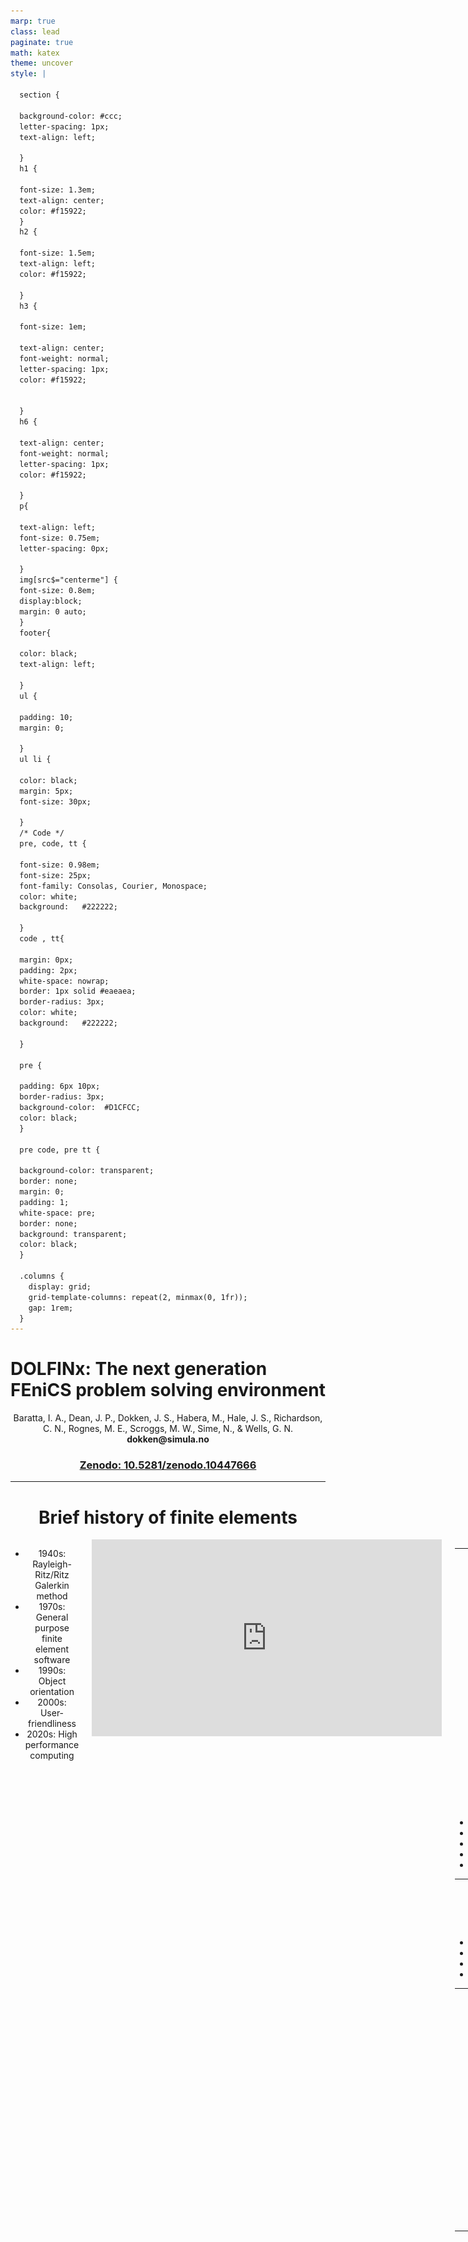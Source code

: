 ```yaml
---
marp: true
class: lead
paginate: true
math: katex
theme: uncover
style: |

  section {

  background-color: #ccc;
  letter-spacing: 1px;
  text-align: left;

  }
  h1 {

  font-size: 1.3em;
  text-align: center;
  color: #f15922;
  }
  h2 {

  font-size: 1.5em;
  text-align: left;
  color: #f15922;

  }
  h3 {

  font-size: 1em;

  text-align: center;
  font-weight: normal;
  letter-spacing: 1px;
  color: #f15922;


  }
  h6 {

  text-align: center;
  font-weight: normal;
  letter-spacing: 1px;
  color: #f15922;

  }
  p{

  text-align: left;
  font-size: 0.75em;
  letter-spacing: 0px;

  }
  img[src$="centerme"] {
  font-size: 0.8em; 
  display:block; 
  margin: 0 auto; 
  }
  footer{

  color: black;
  text-align: left;

  }
  ul {

  padding: 10;
  margin: 0;

  }
  ul li {

  color: black;
  margin: 5px;
  font-size: 30px;

  }
  /* Code */
  pre, code, tt {

  font-size: 0.98em;
  font-size: 25px;
  font-family: Consolas, Courier, Monospace;
  color: white;
  background: 	#222222;

  }
  code , tt{

  margin: 0px;
  padding: 2px;
  white-space: nowrap;
  border: 1px solid #eaeaea;
  border-radius: 3px;
  color: white;
  background: 	#222222;

  }

  pre {

  padding: 6px 10px;
  border-radius: 3px;
  background-color:  #D1CFCC;
  color: black;
  }

  pre code, pre tt {

  background-color: transparent;
  border: none;
  margin: 0;
  padding: 1;
  white-space: pre;
  border: none;
  background: transparent;
  color: black;
  }

  .columns {
    display: grid;
    grid-template-columns: repeat(2, minmax(0, 1fr));
    gap: 1rem;
  }
---
```


# DOLFINx: The next generation FEniCS problem solving environment

<center>
Baratta, I. A., Dean, J. P., Dokken, J. S., Habera, M., Hale, J. S., Richardson, C. N., Rognes, M. E., Scroggs, M. W., Sime, N., & Wells, G. N.
<center/>

<center>
<b> dokken@simula.no </b>
<center/>

### [Zenodo: 10.5281/zenodo.10447666](https://doi.org/10.5281/zenodo.10447666)

---

# Brief history of finite elements

<div class="columns">
<div>

* 1940s: Rayleigh-Ritz/Ritz Galerkin method
* 1970s: General purpose finite element software
* 1990s: Object orientation
* 2000s: User-friendliness
* 2020s: High performance computing
</div>
<div>
<iframe width="560" height="315" src="https://www.youtube.com/embed/lrpj3cZrKn4?si=rQY8RsGJEXfYNfIs" title="YouTube video player" frameborder="0" allow="accelerometer; autoplay; clipboard-write; encrypted-media; gyroscope; picture-in-picture; web-share" allowfullscreen></iframe>
</div>

<div>

---

# Brief history of the FEniCS project

![bg right:30%](./fenics_logo.png)

* 2003: Initiated in Netherlands, Sweden and USA
* 2006-2016: Hans Petter era: CBC
* 2017-Present: Development of DOLFINx
* ~2000 users on the Forum
* ~12 000 monthly downloads

---

# Motivation for a new API

* Age: Code 15+ years old
* Maintainability
* Scalability
* Extendability


---

# Implicitness in DOLFIN


```python
from dolfin import *
import time
mesh = UnitSquareMesh(1, 1)
V = FunctionSpace(mesh, "Lagrange", 5)
u, v = TrialFunction(V), TestFunction(V)
a = inner(grad(u), grad(v))*dx
for i in range(3):
    start = time.perf_counter()
    assemble(a)
    end = time.perf_counter()
    print(f"{i}: {end-start:.2e}")
```
<div data-marpit-fragment>

Output:

```bash
0: 3.30e+00
1: 3.94e-04
2: 3.10e-04
```
</div>

---

# Explicit control in DOLFINx
```python
from mpi4py import MPI
import dolfinx
import ufl
import time

mesh = dolfinx.mesh.create_unit_square(MPI.COMM_WORLD, 1, 1)
V = dolfinx.fem.functionspace(mesh, ("Lagrange", 1))

u, v = ufl.TrialFunction(V), ufl.TestFunction(V)
a = ufl.inner(ufl.grad(u), ufl.grad(v))*ufl.dx

start_c = time.perf_counter()
a_compiled = dolfinx.fem.form(a)
end_c = time.perf_counter()
print(f"Compilation: {end_c-start_c:.2e}")

for i in range(3):
    start = time.perf_counter()
    dolfinx.fem.assemble_matrix(a_compiled)
    end = time.perf_counter()
    print(f"{i}: {end-start:.2e}")
```

---
# Explicit control continued

```bash
Compilation: 1.58e-01
0: 2.26e-04
1: 5.69e-05
2: 4.18e-05
```
<div data-marpit-fragment>

# Same experiment for P1

<div class="columns">
<div>

DOLFIN
```bash

0: 3.27e+00
1: 4.29e-04
2: 3.04e-04
```
</div>
<div>

DOLFINx
```
Compilation: 1.30e-01
0: 2.11e-04
1: 7.79e-05
2: 5.05e-05
```
</div>
<div>
<div>

---

# Package overview


![bg right:50%](./overview.png)

---

# Basix

<div class="columns">
<div>

* A finite element tabulation library
* Provides quadrature schemes
* Written in C++ with a Python interface
  * Runtime tabulation
* Custom finite elements
</div>
<iframe width="600" height="500" src="https://docs.fenicsproject.org/basix/v0.7.0.post0/python/", title="Basix github repository"></iframe>


---

# Basix yields extra control over finite elements


```python
import basix.ufl
from basix import CellType, ElementFamily, LagrangeVariant
degree = 6
lagrange = basix.ufl.element(
    ElementFamily.P, CellType.triangle, degree, LagrangeVariant.equispaced)
lagrange_gll = basix.ufl.element(
    ElementFamily.P, CellType.triangle, degree, LagrangeVariant.gll_warped)
```
<div class="columns">

<div>

<img src="equispaced.png" width=450px>

</div>

<div>

<img src="gll_warped.png" width=450px>

</div>
</div>


--- 

# Lagrange variants are important for higher order finite element modelling

<div data-marpit-fragment>

<div>

[Runge's phenomenon: Variants of Lagrange elements (DOLFINx demos)](https://docs.fenicsproject.org/dolfinx/v0.7.3/python/demos/demo_lagrange_variants.html)

<div class="columns">
<div>

![Runges phenomenon equispaced; width:15cm](https://docs.fenicsproject.org/dolfinx/v0.7.3/python/_images/demo_lagrange_variants_interpolation_equispaced.png)
</div>

![GLL Warped; width:15cm](https://docs.fenicsproject.org/dolfinx/v0.7.3/python/_images/demo_lagrange_variants_interpolation_gll_warped.png)

</div>

</div>


---

# Proper representation of dual basis

<iframe width="1000" height="500" src="https://defelement.com/elements/examples/triangle-nedelec1-lagrange-1.html", title="Nedelec 1 degree 1 on triangle"></iframe>


---

# Proper dual basis leads to accurate interpolation  

![Integral moments compared with point evaluations; width:25cm](./moments.png)


---

# MPI parallelism

- IndexMaps
- MPI-3 Neighbourhoods
---
